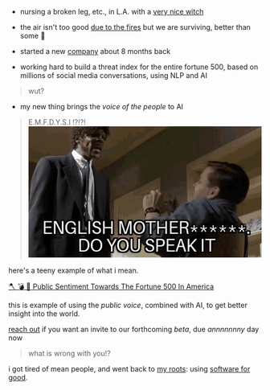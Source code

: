 - nursing a broken leg, etc., in L.A. with a [very nice witch](https://photos.app.goo.gl/MpSigk5BJwqeouiUA)

- the air isn't too good [due to the fires](https://photos.app.goo.gl/Kjipk8eKT88CtSRSA) but we are surviving, better than some 💙

- started a new [company](https://syntheticecho.com) about 8 months back

- working hard to build a threat index for the entire fortune 500, based on millions of social media conversations, using NLP and AI

> wut?

- my new thing brings the *voice of the people* to AI

> E.M.F.D.Y.S.I !?!?!
![english mother fucker do you speak it!?](./assets/speak-english-pulp-fiction.gif)

here's a teeny example of what i mean.

[🪓 💣 🤬 Public Sentiment Towards The Fortune 500 In America](/purls/public-sentiment-towards-the-fortune-500-in-america)

this is example of using the *public voice*, combined with AI, to get better insight into the world.

[reach out](/contact) if you want an invite to our forthcoming _beta_, due _annnnnnny_ day now

> what is wrong with you!?

i got tired of mean people, and went back to [my roots](/rubygems): using [software for good](/dojo4).
